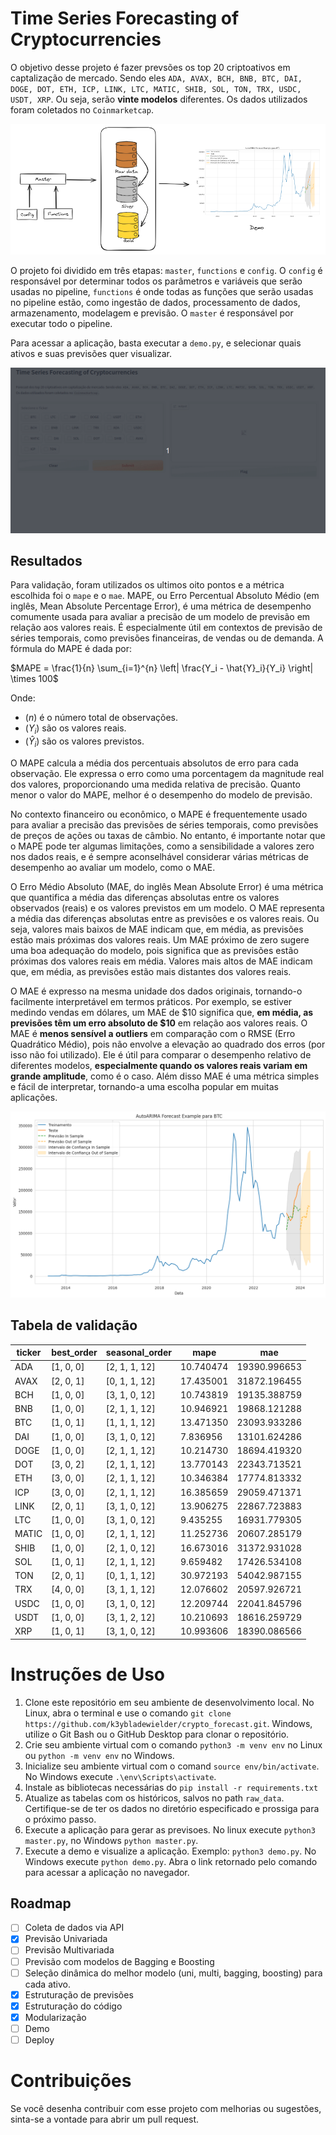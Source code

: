 # Time Series Forecasting of Cryptocurrencies

O objetivo desse projeto é fazer prevsões os top 20 criptoativos em captalização de mercado. Sendo eles ```ADA, AVAX, BCH, BNB, BTC, DAI, DOGE, DOT, ETH, ICP, LINK, LTC, MATIC, SHIB, SOL, TON, TRX, USDC, USDT, XRP```. Ou seja, serão **vinte modelos** diferentes. Os dados utilizados foram coletados no ```Coinmarketcap```. 

<img src="framework.png">

O projeto foi dividido em três etapas: ```master```, ```functions``` e ```config```. O ```config``` é responsável por determinar todos os parâmetros e variáveis que serão usadas no pipeline, ```functions``` é onde todas as funções que serão usadas no pipeline estão, como ingestão de dados, processamento de dados, armazenamento, modelagem e previsão. O ```master``` é responsável por executar todo o pipeline.

Para acessar a aplicação, basta executar a ```demo.py```, e selecionar quais ativos e suas previsões quer visualizar.

<img src="demo.gif"> 

## Resultados
Para validação, foram utilizados os ultimos oito pontos e a métrica escolhida foi o ```mape``` e o ```mae```. MAPE, ou Erro Percentual Absoluto Médio (em inglês, Mean Absolute Percentage Error), é uma métrica de desempenho comumente usada para avaliar a precisão de um modelo de previsão em relação aos valores reais. É especialmente útil em contextos de previsão de séries temporais, como previsões financeiras, de vendas ou de demanda. A fórmula do MAPE é dada por:

$MAPE = \frac{1}{n} \sum_{i=1}^{n} \left| \frac{Y_i - \hat{Y}_i}{Y_i} \right| \times 100$

Onde:
- $(n)$ é o número total de observações.
- $(Y_i)$ são os valores reais.
- $(\hat{Y}_i)$ são os valores previstos.

O MAPE calcula a média dos percentuais absolutos de erro para cada observação. Ele expressa o erro como uma porcentagem da magnitude real dos valores, proporcionando uma medida relativa de precisão. Quanto menor o valor do MAPE, melhor é o desempenho do modelo de previsão.

No contexto financeiro ou econômico, o MAPE é frequentemente usado para avaliar a precisão das previsões de séries temporais, como previsões de preços de ações ou taxas de câmbio. No entanto, é importante notar que o MAPE pode ter algumas limitações, como a sensibilidade a valores zero nos dados reais, e é sempre aconselhável considerar várias métricas de desempenho ao avaliar um modelo, como o MAE.

O Erro Médio Absoluto (MAE, do inglês Mean Absolute Error) é uma métrica que quantifica a média das diferenças absolutas entre os valores observados (reais) e os valores previstos em um modelo. O MAE representa a média das diferenças absolutas entre as previsões e os valores reais. Ou seja, valores mais baixos de MAE indicam que, em média, as previsões estão mais próximas dos valores reais. Um MAE próximo de zero sugere uma boa adequação do modelo, pois significa que as previsões estão próximas dos valores reais em média. Valores mais altos de MAE indicam que, em média, as previsões estão mais distantes dos valores reais.

O MAE é expresso na mesma unidade dos dados originais, tornando-o facilmente interpretável em termos práticos. Por exemplo, se estiver medindo vendas em dólares, um MAE de $10 significa que, **em média, as previsões têm um erro absoluto de $10** em relação aos valores reais. O MAE é **menos sensível a outliers** em comparação com o RMSE (Erro Quadrático Médio), pois não envolve a elevação ao quadrado dos erros (por isso não foi utilizado). Ele é útil para comparar o desempenho relativo de diferentes modelos, **especialmente quando os valores reais variam em grande amplitude**, como é o caso. Além disso MAE é uma métrica simples e fácil de interpretar, tornando-a uma escolha popular em muitas aplicações.

<img src="evaluation.png">

## Tabela de validação

| ticker | best_order | seasonal_order |    mape    |       mae       |
|--------|------------|-----------------|------------|-----------------|
|   ADA  | [1, 0, 0]  | [2, 1, 1, 12]   | 10.740474  | 19390.996653    |
|  AVAX  | [2, 0, 1]  | [0, 1, 1, 12]   | 17.435001  | 31872.196455    |
|   BCH  | [1, 0, 0]  | [3, 1, 0, 12]   | 10.743819  | 19135.388759    |
|   BNB  | [1, 0, 0]  | [2, 1, 1, 12]   | 10.946921  | 19868.121288    |
|   BTC  | [1, 0, 1]  | [1, 1, 1, 12]   | 13.471350  | 23093.933286    |
|   DAI  | [1, 0, 0]  | [3, 1, 0, 12]   |  7.836956  | 13101.624286    |
|  DOGE  | [1, 0, 0]  | [2, 1, 1, 12]   | 10.214730  | 18694.419320    |
|   DOT  | [3, 0, 2]  | [2, 1, 1, 12]   | 13.770143  | 22343.713521    |
|   ETH  | [3, 0, 0]  | [2, 1, 1, 12]   | 10.346384  | 17774.813332    |
|   ICP  | [3, 0, 0]  | [2, 1, 1, 12]   | 16.385659  | 29059.471371    |
|  LINK  | [2, 0, 1]  | [3, 1, 0, 12]   | 13.906275  | 22867.723883    |
|   LTC  | [1, 0, 0]  | [3, 1, 0, 12]   |  9.435255  | 16931.779305    |
|  MATIC | [1, 0, 0]  | [2, 1, 1, 12]   | 11.252736  | 20607.285179    |
|  SHIB  | [1, 0, 0]  | [2, 1, 0, 12]   | 16.673016  | 31372.931028    |
|   SOL  | [1, 0, 1]  | [2, 1, 1, 12]   |  9.659482  | 17426.534108    |
|   TON  | [2, 0, 1]  | [0, 1, 1, 12]   | 30.972193  | 54042.987155    |
|   TRX  | [4, 0, 0]  | [3, 1, 1, 12]   | 12.076602  | 20597.926721    |
|  USDC  | [1, 0, 0]  | [3, 1, 0, 12]   | 12.209744  | 22041.845796    |
|  USDT  | [1, 0, 0]  | [3, 1, 2, 12]   | 10.210693  | 18616.259729    |
|   XRP  | [1, 0, 1]  | [3, 1, 0, 12]   | 10.993606  | 18390.086566    |

# Instruções de Uso
1. Clone este repositório em seu ambiente de desenvolvimento local. No Linux, abra o terminal e use o comando `git clone https://github.com/k3ybladewielder/crypto_forecast.git`. Windows, utilize o Git Bash ou o GitHub Desktop para clonar o repositório.
2. Crie seu ambiente virtual com o comando ```python3 -m venv env``` no Linux ou `python -m venv env` no Windows.
3. Inicialize seu ambiente virtual com o comand ```source env/bin/activate```. No Windows execute `.\env\Scripts\activate`.
4. Instale as bibliotecas necessárias do ```pip install -r requirements.txt```
5. Atualize as tabelas com os históricos, salvos no path `raw_data`. Certifique-se de ter os dados no diretório especificado e prossiga para o próximo passo.
6. Execute a aplicação para gerar as previsoes. No linux execute ```python3 master.py```, no Windows `python master.py`.
7. Execute a demo e visualize a aplicação. Exemplo: ```python3 demo.py```. No Windows execute `python demo.py`. Abra o link retornado pelo comando para acessar a aplicação no navegador.

## Roadmap
- [ ] Coleta de dados via API
- [X] Previsão Univariada
- [ ] Previsão Multivariada
- [ ] Previsão com modelos de Bagging e Boosting
- [ ] Seleção dinâmica do melhor modelo (uni, multi, bagging, boosting) para cada ativo.
- [X] Estruturação de previsões
- [X] Estruturação do código
- [X] Modularização
- [ ] Demo
- [ ] Deploy

# Contribuições
Se você desenha contribuir com esse projeto com melhorias ou sugestões, sinta-se a vontade para abrir um pull request.

